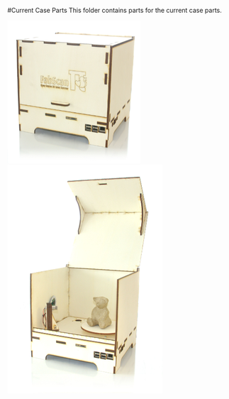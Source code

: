 #Current Case Parts
This folder contains parts for the current case parts.

<img width="300" src="doc/images/FabScanPI_closed.jpg">
<img width="350" src="doc/images/FabScanPi_opened.jpg">